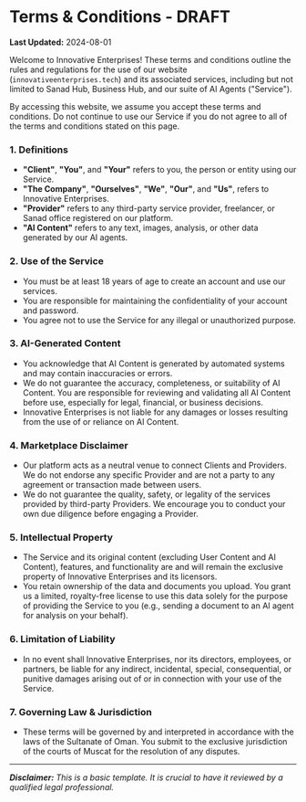 
# Terms & Conditions - DRAFT

**Last Updated:** 2024-08-01

Welcome to Innovative Enterprises! These terms and conditions outline the rules and regulations for the use of our website (`innovativeenterprises.tech`) and its associated services, including but not limited to Sanad Hub, Business Hub, and our suite of AI Agents ("Service").

By accessing this website, we assume you accept these terms and conditions. Do not continue to use our Service if you do not agree to all of the terms and conditions stated on this page.

### 1. Definitions
- **"Client"**, **"You"**, and **"Your"** refers to you, the person or entity using our Service.
- **"The Company"**, **"Ourselves"**, **"We"**, **"Our"**, and **"Us"**, refers to Innovative Enterprises.
- **"Provider"** refers to any third-party service provider, freelancer, or Sanad office registered on our platform.
- **"AI Content"** refers to any text, images, analysis, or other data generated by our AI agents.

### 2. Use of the Service
- You must be at least 18 years of age to create an account and use our services.
- You are responsible for maintaining the confidentiality of your account and password.
- You agree not to use the Service for any illegal or unauthorized purpose.

### 3. AI-Generated Content
- You acknowledge that AI Content is generated by automated systems and may contain inaccuracies or errors.
- We do not guarantee the accuracy, completeness, or suitability of AI Content. You are responsible for reviewing and validating all AI Content before use, especially for legal, financial, or business decisions.
- Innovative Enterprises is not liable for any damages or losses resulting from the use of or reliance on AI Content.

### 4. Marketplace Disclaimer
- Our platform acts as a neutral venue to connect Clients and Providers. We do not endorse any specific Provider and are not a party to any agreement or transaction made between users.
- We do not guarantee the quality, safety, or legality of the services provided by third-party Providers. We encourage you to conduct your own due diligence before engaging a Provider.

### 5. Intellectual Property
- The Service and its original content (excluding User Content and AI Content), features, and functionality are and will remain the exclusive property of Innovative Enterprises and its licensors.
- You retain ownership of the data and documents you upload. You grant us a limited, royalty-free license to use this data solely for the purpose of providing the Service to you (e.g., sending a document to an AI agent for analysis on your behalf).

### 6. Limitation of Liability
- In no event shall Innovative Enterprises, nor its directors, employees, or partners, be liable for any indirect, incidental, special, consequential, or punitive damages arising out of or in connection with your use of the Service.

### 7. Governing Law & Jurisdiction
- These terms will be governed by and interpreted in accordance with the laws of the Sultanate of Oman. You submit to the exclusive jurisdiction of the courts of Muscat for the resolution of any disputes.

---
***Disclaimer:** This is a basic template. It is crucial to have it reviewed by a qualified legal professional.*

    